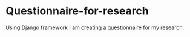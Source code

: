 # Questionnaire-for-research

Using Django framework I am creating a questionnaire for my research.
